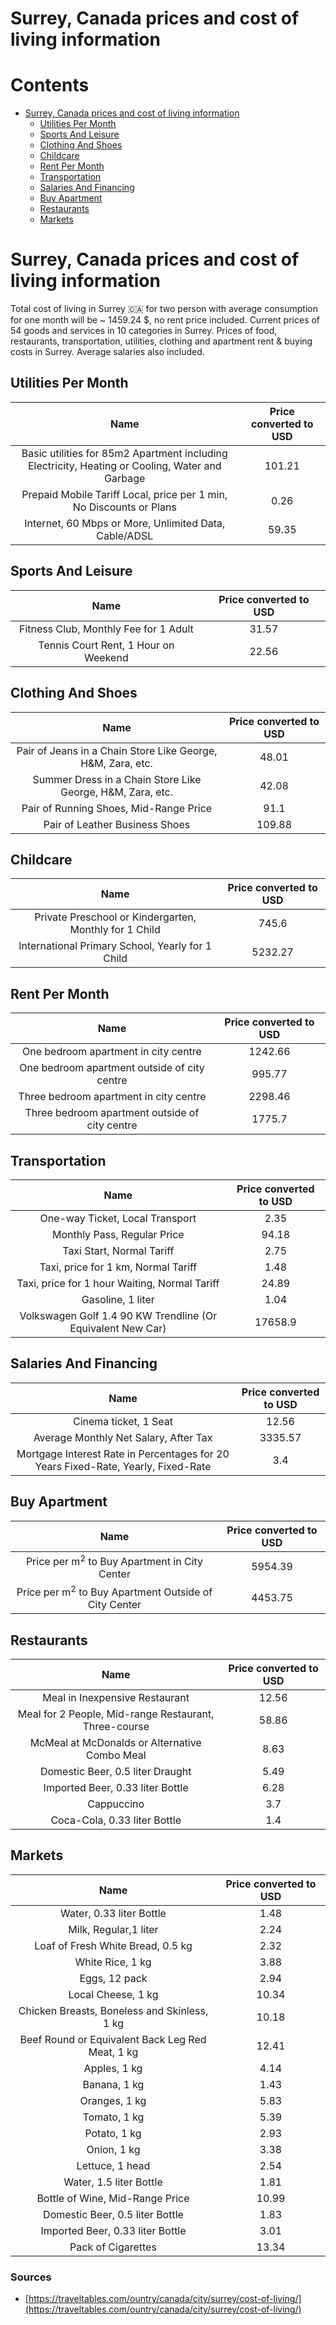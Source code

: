 
Surrey, Canada prices and cost of living information
====================================================

Contents
========

* [Surrey, Canada prices and cost of living information](#surrey-canada-prices-and-cost-of-living-information)
	* [Utilities Per Month](#utilities-per-month)
	* [Sports And Leisure](#sports-and-leisure)
	* [Clothing And Shoes](#clothing-and-shoes)
	* [Childcare](#childcare)
	* [Rent Per Month](#rent-per-month)
	* [Transportation](#transportation)
	* [Salaries And Financing](#salaries-and-financing)
	* [Buy Apartment](#buy-apartment)
	* [Restaurants](#restaurants)
	* [Markets](#markets)

# Surrey, Canada prices and cost of living information


Total cost of living in Surrey 🇨🇦 for two person with average consumption for one month will be ~ 1459.24 $, no rent 
price included. Current prices of 54 goods and services in 10 categories  in Surrey. Prices of food, restaurants, 
transportation, utilities, clothing and apartment rent & buying costs in Surrey. Average salaries also included.
## Utilities Per Month
  

|Name|Price converted to USD|
| :---: | :---: |
|Basic utilities for 85m2 Apartment including Electricity, Heating or Cooling, Water and Garbage|101.21|
|Prepaid Mobile Tariff Local, price per 1 min, No Discounts or Plans|0.26|
|Internet, 60 Mbps or More, Unlimited Data, Cable/ADSL|59.35|
  

## Sports And Leisure
  

|Name|Price converted to USD|
| :---: | :---: |
|Fitness Club, Monthly Fee for 1 Adult|31.57|
|Tennis Court Rent, 1 Hour on Weekend|22.56|
  

## Clothing And Shoes
  

|Name|Price converted to USD|
| :---: | :---: |
|Pair of Jeans in a Chain Store Like George, H&M, Zara, etc.|48.01|
|Summer Dress in a Chain Store Like George, H&M, Zara, etc.|42.08|
|Pair of Running Shoes, Mid-Range Price|91.1|
|Pair of Leather Business Shoes|109.88|
  

## Childcare
  

|Name|Price converted to USD|
| :---: | :---: |
|Private Preschool or Kindergarten, Monthly for 1 Child|745.6|
|International Primary School, Yearly for 1 Child|5232.27|
  

## Rent Per Month
  

|Name|Price converted to USD|
| :---: | :---: |
|One bedroom apartment in city centre|1242.66|
|One bedroom apartment outside of city centre|995.77|
|Three bedroom apartment in city centre|2298.46|
|Three bedroom apartment outside of city centre|1775.7|
  

## Transportation
  

|Name|Price converted to USD|
| :---: | :---: |
|One-way Ticket, Local Transport|2.35|
|Monthly Pass, Regular Price|94.18|
|Taxi Start, Normal Tariff|2.75|
|Taxi, price for 1 km, Normal Tariff|1.48|
|Taxi, price for 1 hour Waiting, Normal Tariff|24.89|
|Gasoline, 1 liter|1.04|
|Volkswagen Golf 1.4 90 KW Trendline (Or Equivalent New Car)|17658.9|
  

## Salaries And Financing
  

|Name|Price converted to USD|
| :---: | :---: |
|Cinema ticket, 1 Seat|12.56|
|Average Monthly Net Salary, After Tax|3335.57|
|Mortgage Interest Rate in Percentages for 20 Years Fixed-Rate, Yearly, Fixed-Rate|3.4|
  

## Buy Apartment
  

|Name|Price converted to USD|
| :---: | :---: |
|Price per m<sup>2</sup> to Buy Apartment in City Center|5954.39|
|Price per m<sup>2</sup> to Buy Apartment Outside of City Center|4453.75|
  

## Restaurants
  

|Name|Price converted to USD|
| :---: | :---: |
|Meal in Inexpensive Restaurant|12.56|
|Meal for 2 People, Mid-range Restaurant, Three-course|58.86|
|McMeal at McDonalds or Alternative Combo Meal|8.63|
|Domestic Beer, 0.5 liter Draught|5.49|
|Imported Beer, 0.33 liter Bottle|6.28|
|Cappuccino|3.7|
|Coca-Cola, 0.33 liter Bottle|1.4|
  

## Markets
  

|Name|Price converted to USD|
| :---: | :---: |
|Water, 0.33 liter Bottle|1.48|
|Milk, Regular,1 liter|2.24|
|Loaf of Fresh White Bread, 0.5 kg|2.32|
|White Rice, 1 kg|3.88|
|Eggs, 12 pack|2.94|
|Local Cheese, 1 kg|10.34|
|Chicken Breasts, Boneless and Skinless, 1 kg|10.18|
|Beef Round or Equivalent Back Leg Red Meat, 1 kg |12.41|
|Apples, 1 kg|4.14|
|Banana, 1 kg|1.43|
|Oranges, 1 kg|5.83|
|Tomato, 1 kg|5.39|
|Potato, 1 kg|2.93|
|Onion, 1 kg|3.38|
|Lettuce, 1 head|2.54|
|Water, 1.5 liter Bottle|1.81|
|Bottle of Wine, Mid-Range Price|10.99|
|Domestic Beer, 0.5 liter Bottle|1.83|
|Imported Beer, 0.33 liter Bottle|3.01|
|Pack of Cigarettes|13.34|
  

### Sources

- [https://traveltables.com/ountry/canada/city/surrey/cost-of-living/](https://traveltables.com/ountry/canada/city/surrey/cost-of-living/)
